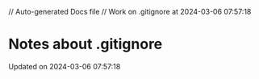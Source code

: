 // Auto-generated Docs file
// Work on .gitignore at 2024-03-06 07:57:18
# Notes about .gitignore
Updated on 2024-03-06 07:57:18
